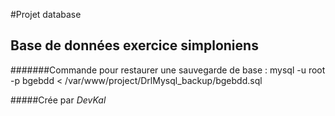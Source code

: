 #Projet database
## Base de données exercice simploniens

#######Commande pour restaurer une sauvegarde de base :
mysql -u root -p bgebdd < /var/www/project/DrlMysql_backup/bgebdd.sql

#####Crée par *DevKal*
